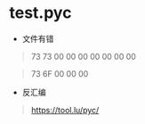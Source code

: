
# test.pyc


* 文件有错
> 73 73 00 00 00 00 00 00 00 

> 73 6F 00 00 00

* 反汇编
> https://tool.lu/pyc/

